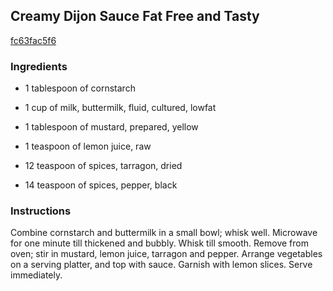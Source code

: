 ## Creamy Dijon Sauce Fat Free and Tasty

[fc63fac5f6](http://www.food.com/recipe/creamy-dijon-sauce-fat-free-and-tasty-227411)

### Ingredients

 - 1 tablespoon of cornstarch

 - 1 cup of milk, buttermilk, fluid, cultured, lowfat

 - 1 tablespoon of mustard, prepared, yellow

 - 1 teaspoon of lemon juice, raw

 - 12 teaspoon of spices, tarragon, dried

 - 14 teaspoon of spices, pepper, black

### Instructions

Combine cornstarch and buttermilk in a small bowl; whisk well. Microwave for one minute till thickened and bubbly. Whisk till smooth. Remove from oven; stir in mustard, lemon juice, tarragon and pepper. Arrange vegetables on a serving platter, and top with sauce. Garnish with lemon slices. Serve immediately.